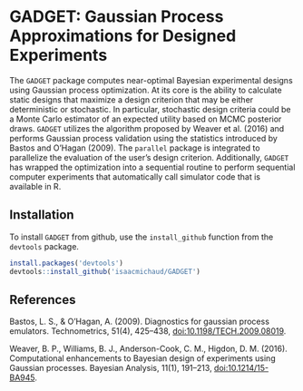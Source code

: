 
<!-- README.md is generated from README.Rmd. Please edit that file -->

# GADGET: Gaussian Process Approximations for Designed Experiments

The `GADGET` package computes near-optimal Bayesian experimental designs
using Gaussian process optimization. At its core is the ability to
calculate static designs that maximize a design criterion that may be
either deterministic or stochastic. In particular, stochastic design
criteria could be a Monte Carlo estimator of an expected utility based
on MCMC posterior draws. `GADGET` utilizes the algorithm proposed by
Weaver et al. (2016) and performs Gaussian process validation using the
statistics introduced by Bastos and O’Hagan (2009). The `parallel`
package is integrated to parallelize the evaluation of the user’s design
criterion. Additionally, `GADGET` has wrapped the optimization into a
sequential routine to perform sequential computer experiments that
automatically call simulator code that is available in R.

## Installation

To install `GADGET` from github, use the `install_github` function from
the `devtools` package.

``` r
install.packages('devtools')
devtools::install_github('isaacmichaud/GADGET')
```

## References

Bastos, L. S., & O’Hagan, A. (2009). Diagnostics for gaussian process
emulators. Technometrics, 51(4), 425–438, <doi:10.1198/TECH.2009.08019>.

Weaver, B. P., Williams, B. J., Anderson-Cook, C. M., Higdon, D. M.
(2016). Computational enhancements to Bayesian design of experiments
using Gaussian processes. Bayesian Analysis, 11(1), 191–213,
<doi:10.1214/15-BA945>.
